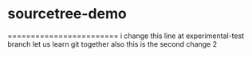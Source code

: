 # sourcetree-demo
========================
i change this line at experimental-test branch
let us learn git together
also this is the second change 2
